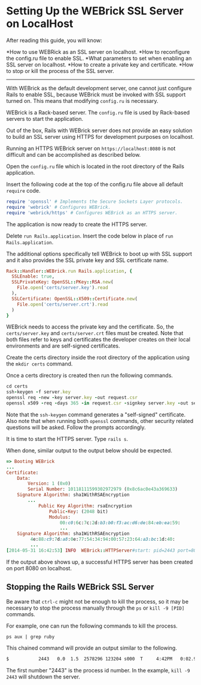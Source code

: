 Setting Up the WEBrick SSL Server on LocalHost
==============================================

After reading this guide, you will know:

*How to use WEBRick as an SSL server on localhost.
*How to reconfigure the config.ru file to enable SSL.
*What parameters to set when enabling an SSL server on localhost.
*How to create a private key and certificate.
*How to stop or kill the process of the SSL server.

--------------------------------------------------------------------------------

With WEBrick as the default development server, one cannot just configure Rails to enable SSL, because WEBrick must be invoked with SSL support turned on. This means that modifying `config.ru` is necessary.

WEBrick is a Rack-based server. The `config.ru` file is used by Rack-based servers to start the application.

Out of the box, Rails with WEBrick server does not provide an easy solution to build an SSL server using HTTPS for development purposes on localhost.

Running an HTTPS WEBrick server on `https://localhost:8080` is not difficult and can be accomplished as described below.

Open the `config.ru` file which is located in the root directory of the Rails application.

Insert the following code at the top of the config.ru file above all default `require` code.

```ruby
require 'openssl' # Implements the Secure Sockets Layer protocols.
require 'webrick' # Configures WEBrick.
require 'webrick/https' # Configures WEBrick as an HTTPS server.
```

The application is now ready to create the HTTPS server.

Delete `run Rails.application`. Insert the code below in place of `run Rails.application`.

The additional options specifically tell WEBrick to boot up with SSL support and it also provides the SSL private key and SSL certificate name.

```ruby
Rack::Handler::WEBrick.run Rails.application, {
  SSLEnable: true,
  SSLPrivateKey: OpenSSL::PKey::RSA.new(
    File.open('certs/server.key').read
  ),
  SSLCertificate: OpenSSL::X509::Certificate.new(
    File.open('certs/server.crt').read
  )
}
```
WEBrick needs to access the private key and the certificate. So, the `certs/server.key` and `certs/server.crt` files must be created. Note that both files refer to keys and certificates the developer creates on their local environments and are self-signed certificates.

Create the certs directory inside the root directory of the application using the `mkdir certs` command.

Once a certs directory is created then run the following commands.

```ruby
cd certs
ssh-keygen -f server.key
openssl req -new -key server.key -out request.csr
openssl x509 -req -days 365 -in request.csr -signkey server.key -out server.crt
```

Note that the `ssh-keygen` command generates a "self-signed" certificate. Also note that when running both `openssl` commands, other security related questions will be asked. Follow the prompts accordingly.

It is time to start the HTTPS server.
Type `rails s`.

When done, similar output to the output below should be expected.

```ruby
=> Booting WEBrick
...
Certificate:
    Data:
        Version: 1 (0x0)
        Serial Number: 10118111599302972979 (0x8c6ac0e43a369633)
    Signature Algorithm: sha1WithRSAEncryption
        ...
            Public Key Algorithm: rsaEncryption
                Public-Key: (2048 bit)
                Modulus:
                    00:c0:6c:7c:2d:b3:b0:f3:ac:d6:de:84:eb:ea:59:
                    ...
    Signature Algorithm: sha1WithRSAEncryption
         4e:88:c9:7d:a8:0e:77:54:34:94:00:57:23:64:a3:bc:1d:40:
         ...
[2014-05-31 16:42:53] INFO  WEBrick::HTTPServer#start: pid=2443 port=8080
```

If the output above shows up, a successful HTTPS server has been created on port 8080 on localhost.

Stopping the Rails WEBrick SSL Server
-------------------------------------

Be aware that `ctrl-c` might not be enough to kill the process, so it may be necessary to stop the process manually through the `ps` or `kill -9 [PID]` commands.

For example, one can run the following commands to kill the process.

`ps aux | grep ruby`

This chained command will provide an output similar to the following.

```bash
$           2443   0.0  1.5  2578296 123204 s000  T     4:42PM   0:02.98 $/.rbenv/versions/2.1.0/bin/ruby bin/rails s
```

The first number "2443" is the process id number. In the example, `kill -9 2443` will shutdown the server.
